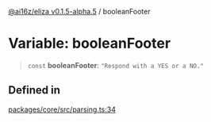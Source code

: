 [@ai16z/eliza v0.1.5-alpha.5](../index.md) / booleanFooter

# Variable: booleanFooter

> `const` **booleanFooter**: `"Respond with a YES or a NO."`

## Defined in

[packages/core/src/parsing.ts:34](https://github.com/ai16z/eliza/blob/main/packages/core/src/parsing.ts#L34)
